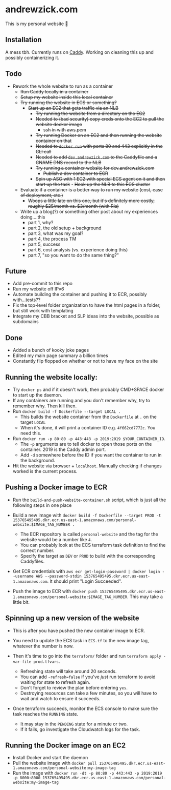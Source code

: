 # andrewzick.com

This is my personal website :tada:

## Installation

A mess tbh. Currently runs on [Caddy](https://github.com/caddyserver/caddy/). Working on cleaning this up and possibly containerizing it.

## Todo
- Rework the whole website to run as a container
  - ~~Run Caddy locally in a container~~
  - ~~Setup my website inside this local container~~
  - ~~Try running the website in ECS or something?~~
  	- ~~Start up an EC2 that gets traffic via an NLB~~
  		- ~~Try running the website from a directory on the EC2~~
  		- ~~Needed to (bad security) copy creds onto the EC2 to pull the website docker image~~
  			- ~~ssh in with aws.pem~~
  		- ~~Try running Docker on an EC2 and then running the website container on that~~
  		- ~~Needed to `docker run` with ports 80 and 443 explicitly in the CLI call~~
  		- ~~Needed to add `dev.andrewzick.com` to the Caddyfile and a CNAME DNS record to the NLB~~
		- ~~Try running a container website for dev.andrewzick.com~~
			- ~~Publish a dev container to ECR~~
      - ~~Spin up ASG with 1 EC2 with special ECS agent on it and then start up the task~~
			- ~~Hook up the NLB to this ECS cluster~~
  - ~~Evaluate if a container is a better way to run my website (cost, ease of deployment, etc.)~~
    - ~~Woops a little late on this one, but it's definitely more costly, roughly $25/month vs. $3/month (with RIs)~~
  - Write up a blog(?) or something other post about my experiences doing....this
    - part 1, why?
    - part 2, the old setup + background
    - part 3, what was my goal?
    - part 4, the process TM
    - part 5, success
    - part 6, cost analysis (vs. experience doing this)
    - part 7, "so you want to do the same thing?"


## Future
- Add pre-commit to this repo
- Run my website off IPv6
- Automate building the container and pushing it to ECR, possibly with...tests??
- Fix the top-level folder organization to have the html pages in a folder, but still work with templating
- Integrate my CBB bracket and SLP ideas into the website, possible as subdomains


## Done
- Added a bunch of kooky joke pages
- Edited my main page summary a billion times
- Constantly flip flopped on whether or not to have my face on the site

###

## Running the website locally:
- Try `docker ps` and if it doesn't work, then probably CMD+SPACE docker to start up the daemon.
- If any containers are running and you don't remember why, try to remember why. Then kill then.
- Run `docker build -f Dockerfile --target LOCAL .`
  - This builds the website container from the `Dockerfile` at `.` on the target `LOCAL`
  - When it's done, it will print a container ID e.g. `4f662cd7772c`. You need this.
- Run `docker run -p 80:80 -p 443:443 -p 2019:2019 $YOUR_CONTAINER_ID`.
  - The `-p` arguments are to tell docker to open those ports on the container. 2019 is the Caddy admin port.
  - Add `-d` somewhere before the ID if you want the container to run in the background.
- Hit the website via browser + `localhost`. Manually checking if changes worked is the current process.


## Pushing a Docker image to ECR
- Run the `build-and-push-website-container.sh` script, which is just all the following steps in one place

- Build a new image with `docker build -f Dockerfile --target PROD -t 153765495495.dkr.ecr.us-east-1.amazonaws.com/personal-website:$IMAGE_TAG_NUMBER .`
  - The ECR repository is called `personal-website` and the tag for the website would be a number like `4`.
  - You can probably look at the ECS terraform task definition to find the correct number.
  - Specify the target as `DEV` or `PROD` to build with the corresponding Caddyfiles.

- Get ECR credentials with `aws ecr get-login-password | docker login --username AWS --password-stdin 153765495495.dkr.ecr.us-east-1.amazonaws.com`. It should print "Login Succeeded".

- Push the image to ECR with `docker push 153765495495.dkr.ecr.us-east-1.amazonaws.com/personal-website:$IMAGE_TAG_NUMBER`. This may take a little bit.


## Spinning up a new version of the website
- This is after you have pushed the new container image to ECR.
- You need to update the ECS task in `ECS.tf` to the new image tag, whatever the number is now.

- Then it's time to go into the `terraform/` folder and run `terraform apply -var-file prod.tfvars`.
  - Refreshing state will take around 20 seconds.
  - You can add `-refresh=false` if you've _just_ run terraform to avoid waiting for state to refresh again.
  - Don't forget to review the plan before entering `yes`.
  - Destroying resources can take a few minutes, so you will have to wait and watch to ensure it succeeds.

- Once terraform succeeds, monitor the ECS console to make sure the task reaches the `RUNNING` state.
  - It may stay in the `PENDING` state for a minute or two.
  - If it fails, go investigate the Cloudwatch logs for the task.


## Running the Docker image on an EC2
- Install Docker and start the daemon
- Pull the website image with `docker pull 153765495495.dkr.ecr.us-east-1.amazonaws.com/personal-website:my-image-tag`
- Run the image with `docker run -dt -p 80:80 -p 443:443 -p 2019:2019 -p 8000:8000 153765495495.dkr.ecr.us-east-1.amazonaws.com/personal-website:my-image-tag`
